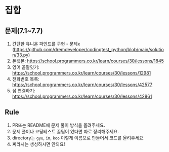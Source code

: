 # 집합

## 문제(7.1~7.7)
1. 간단한 유니온 파인드를 구현 - 문제x (https://github.com/dremdeveloper/codingtest_python/blob/main/solution/33.py)
2. 폰켓몬: https://school.programmers.co.kr/learn/courses/30/lessons/1845
3. 영어 끝말잇기: https://school.programmers.co.kr/learn/courses/30/lessons/12981
4. 전화번호 목록: https://school.programmers.co.kr/learn/courses/30/lessons/42577
5. 섬 연결하기: https://school.programmers.co.kr/learn/courses/30/lessons/42861

## Rule
1. PR또는 README에 문제 풀이 방식을 올려주세요.
2. 문제 풀이나 코딩테스트 꿀팁이 있다면 따로 정리해주세요.
3. directory는 `gyu`, `im`, `koo` 이렇게 이름으로 만들어서 코드를 올려주세요.
4. 찌라시는 생성하시면 안되요!